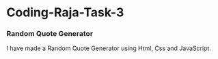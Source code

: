 # Coding-Raja-Task-3
<h3>Random Quote Generator</h3>
I have made a Random Quote Generator using Html, Css and JavaScript.
